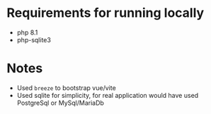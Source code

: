 # Requirements for running locally
- php 8.1
- php-sqlite3


# Notes
- Used `breeze` to bootstrap vue/vite
- Used sqlite for simplicity, for real application would have used PostgreSql or MySql/MariaDb
